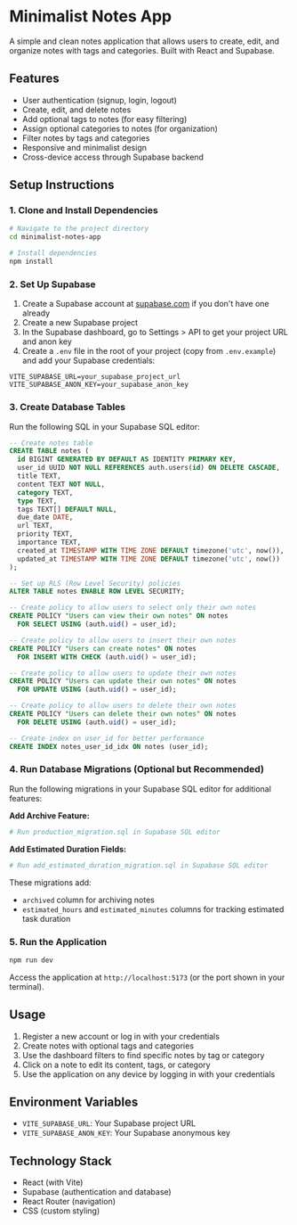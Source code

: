 # Minimalist Notes App

A simple and clean notes application that allows users to create, edit, and organize notes with tags and categories. Built with React and Supabase.

## Features

- User authentication (signup, login, logout)
- Create, edit, and delete notes
- Add optional tags to notes (for easy filtering)
- Assign optional categories to notes (for organization)
- Filter notes by tags and categories
- Responsive and minimalist design
- Cross-device access through Supabase backend

## Setup Instructions

### 1. Clone and Install Dependencies

```bash
# Navigate to the project directory
cd minimalist-notes-app

# Install dependencies
npm install
```

### 2. Set Up Supabase

1. Create a Supabase account at [supabase.com](https://supabase.com) if you don't have one already
2. Create a new Supabase project
3. In the Supabase dashboard, go to Settings > API to get your project URL and anon key
4. Create a `.env` file in the root of your project (copy from `.env.example`) and add your Supabase credentials:

```
VITE_SUPABASE_URL=your_supabase_project_url
VITE_SUPABASE_ANON_KEY=your_supabase_anon_key
```

### 3. Create Database Tables

Run the following SQL in your Supabase SQL editor:

```sql
-- Create notes table
CREATE TABLE notes (
  id BIGINT GENERATED BY DEFAULT AS IDENTITY PRIMARY KEY,
  user_id UUID NOT NULL REFERENCES auth.users(id) ON DELETE CASCADE,
  title TEXT, 
  content TEXT NOT NULL,
  category TEXT,
  type TEXT,
  tags TEXT[] DEFAULT NULL,
  due_date DATE,
  url TEXT,
  priority TEXT,
  importance TEXT,
  created_at TIMESTAMP WITH TIME ZONE DEFAULT timezone('utc', now()),
  updated_at TIMESTAMP WITH TIME ZONE DEFAULT timezone('utc', now())
);

-- Set up RLS (Row Level Security) policies
ALTER TABLE notes ENABLE ROW LEVEL SECURITY;

-- Create policy to allow users to select only their own notes
CREATE POLICY "Users can view their own notes" ON notes 
  FOR SELECT USING (auth.uid() = user_id);

-- Create policy to allow users to insert their own notes
CREATE POLICY "Users can create notes" ON notes 
  FOR INSERT WITH CHECK (auth.uid() = user_id);

-- Create policy to allow users to update their own notes
CREATE POLICY "Users can update their own notes" ON notes 
  FOR UPDATE USING (auth.uid() = user_id);

-- Create policy to allow users to delete their own notes
CREATE POLICY "Users can delete their own notes" ON notes 
  FOR DELETE USING (auth.uid() = user_id);

-- Create index on user_id for better performance
CREATE INDEX notes_user_id_idx ON notes (user_id);
```

### 4. Run Database Migrations (Optional but Recommended)

Run the following migrations in your Supabase SQL editor for additional features:

**Add Archive Feature:**
```bash
# Run production_migration.sql in Supabase SQL editor
```

**Add Estimated Duration Fields:**
```bash
# Run add_estimated_duration_migration.sql in Supabase SQL editor
```

These migrations add:
- `archived` column for archiving notes
- `estimated_hours` and `estimated_minutes` columns for tracking estimated task duration

### 5. Run the Application

```bash
npm run dev
```

Access the application at `http://localhost:5173` (or the port shown in your terminal).

## Usage

1. Register a new account or log in with your credentials
2. Create notes with optional tags and categories
3. Use the dashboard filters to find specific notes by tag or category
4. Click on a note to edit its content, tags, or category
5. Use the application on any device by logging in with your credentials

## Environment Variables

- `VITE_SUPABASE_URL`: Your Supabase project URL
- `VITE_SUPABASE_ANON_KEY`: Your Supabase anonymous key

## Technology Stack

- React (with Vite)
- Supabase (authentication and database)
- React Router (navigation)
- CSS (custom styling)
